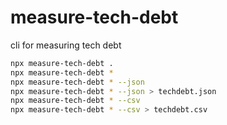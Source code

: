 # measure-tech-debt

cli for measuring tech debt

```bash
npx measure-tech-debt .
npx measure-tech-debt *
npx measure-tech-debt * --json
npx measure-tech-debt * --json > techdebt.json
npx measure-tech-debt * --csv
npx measure-tech-debt * --csv > techdebt.csv
```